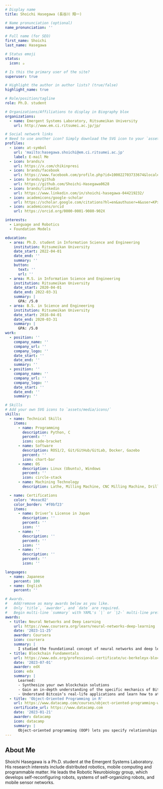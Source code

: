 ```yaml
---
# Display name
title: Shoichi Hasegawa (長谷川 翔一)

# Name pronunciation (optional)
name_pronunciation: ''

# Full name (for SEO)
first_name: Shoichi
last_name: Hasegawa

# Status emoji
status:
  icon: ☕️

# Is this the primary user of the site?
superuser: true

# Highlight the author in author lists? (true/false)
highlight_name: true

# Role/position/tagline
role: Ph.D. student

# Organizations/Affiliations to display in Biography blox
organizations:
  - name: Emergent Systems Laboratory, Ritsumeikan University
    url: http://www.em.ci.ritsumei.ac.jp/jp/

# Social network links
# Need to use another icon? Simply download the SVG icon to your `assets/media/icons/` folder.
profiles:
  - icon: at-symbol
    url: 'mailto:hasegawa.shoichi@em.ci.ritsumei.ac.jp'
    label: E-mail Me
  - icon: brands/x
    url: https://x.com/chikinpresi
  - icon: brands/facebook
    url: https://www.facebook.com/profile.php?id=100022703733674&locale=ja_JP
  - icon: brands/github
    url: https://github.com/Shoichi-Hasegawa0628
  - icon: brands/linkedin
    url: https://www.linkedin.com/in/shoichi-hasegawa-044219232/
  - icon: academicons/google-scholar
    url: https://scholar.google.com/citations?hl=en&authuser=4&user=KPxSCJUAAAAJ
  - icon: academicons/orcid
    url: https://orcid.org/0000-0001-9080-902X

interests:
  - Language and Robotics
  - Foundation Models

education:
  - area: Ph.D. student in Information Science and Engineering
    institution: Ritsumeikan University
    date_start: 2022-04-01
    date_end: ''
    summary: ''
    button:
      text: ''
      url: ''
  - area: M.S. in Information Science and Engineering
    institution: Ritsumeikan University
    date_start: 2020-04-01
    date_end: 2022-03-31
    summary: |
      GPA: /5.0
  - area: B.S. in Science and Engineering
    institution: Ritsumeikan University
    date_start: 2016-04-01
    date_end: 2020-03-31
    summary: |
      GPA: /5.0
work:
  - position: ''
    company_name: ''
    company_url: ''
    company_logo: ''
    date_start: ''
    date_end: ''
    summary: ''
  - position: ''
    company_name: ''
    company_url: ''
    company_logo: ''
    date_start: ''
    date_end: ''
    summary: ''

# Skills
# Add your own SVG icons to `assets/media/icons/`
skills:
  - name: Technical Skills
    items:
      - name: Programming
        description: Python, C
        percent: ''
        icon: code-bracket
      - name: Software
        description: ROS1/2, Git/GitHub/GitLab, Docker, Gazebo
        percent: ''
        icon: chart-bar
      - name: OS
        description: Linux (Ubuntu), Windows
        percent: ''
        icon: circle-stack
      - name: Machining Technology
        description: Lathe, Milling Machine, CNC Milling Machine, Drilling Machine, 3D Printing, Laser Cutter

  - name: Certifications
    color: '#eeac02'
    color_border: '#f0bf23'
    items:
      - name: Driver’s License in Japan
        description: ''
        percent: ''
        icon: ''
      - name: ''
        description: ''
        percent: ''
        icon: ''
      - name: ''
        description: ''
        percent: ''
        icon: ''

languages:
  - name: Japanese
    percent: 100
  - name: English
    percent: ''

# Awards.
#   Add/remove as many awards below as you like.
#   Only `title`, `awarder`, and `date` are required.
#   Begin multi-line `summary` with YAML's `|` or `|2-` multi-line prefix and indent 2 spaces below.
awards:
  - title: Neural Networks and Deep Learning
    url: https://www.coursera.org/learn/neural-networks-deep-learning
    date: '2023-11-25'
    awarder: Coursera
    icon: coursera
    summary: |
      I studied the foundational concept of neural networks and deep learning. By the end, I was familiar with the significant technological trends driving the rise of deep learning; build, train, and apply fully connected deep neural networks; implement efficient (vectorized) neural networks; identify key parameters in a neural network’s architecture; and apply deep learning to your own applications.
  - title: Blockchain Fundamentals
    url: https://www.edx.org/professional-certificate/uc-berkeleyx-blockchain-fundamentals
    date: '2023-07-01'
    awarder: edX
    icon: edx
    summary: |
      Learned:
      - Synthesize your own blockchain solutions
      - Gain an in-depth understanding of the specific mechanics of Bitcoin
      - Understand Bitcoin’s real-life applications and learn how to attack and destroy Bitcoin, Ethereum, smart contracts and Dapps, and alternatives to Bitcoin’s Proof-of-Work consensus algorithm
  - title: 'Object-Oriented Programming in R'
    url: https://www.datacamp.com/courses/object-oriented-programming-with-s3-and-r6-in-r
    certificate_url: https://www.datacamp.com
    date: '2023-01-21'
    awarder: datacamp
    icon: datacamp
    summary: |
      Object-oriented programming (OOP) lets you specify relationships between functions and the objects that they can act on, helping you manage complexity in your code. This is an intermediate level course, providing an introduction to OOP, using the S3 and R6 systems. S3 is a great day-to-day R programming tool that simplifies some of the functions that you write. R6 is especially useful for industry-specific analyses, working with web APIs, and building GUIs.
---
```


## About Me

Shoichi Hasegawa is a Ph.D. student at the Emergent Systems Laboratory. His research interests include distributed robotics, mobile computing and programmable matter. He leads the Robotic Neurobiology group, which develops self-reconfiguring robots, systems of self-organizing robots, and mobile sensor networks.

